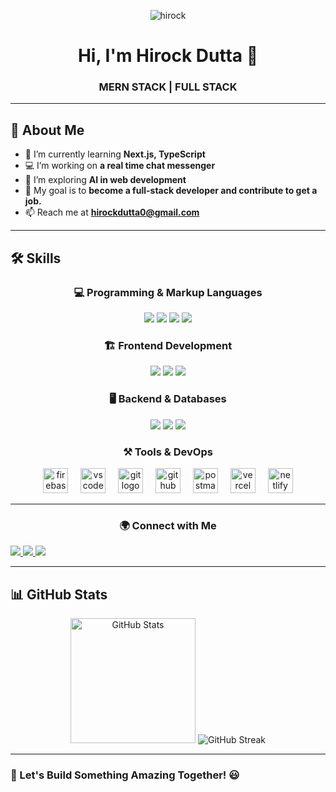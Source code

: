 <!-- Banner Image -->
<p align="center">
  <img src="https://res.cloudinary.com/dusp1j4e0/image/upload/v1738693879/GitHub%20Profile/GitHub_banner_a7jsej.png" alt="hirock" />
</p>

<h1 align="center">Hi, I'm Hirock Dutta 👋</h1>
<h3 align="center">MERN STACK | FULL STACK</h3>

---

## 🚀 About Me
- 🌱 I’m currently learning **Next.js, TypeScript**
- 💻 I’m working on **a real time chat messenger**
- 📖 I’m exploring **AI in web development**
- 🎯 My goal is to **become a full-stack developer and contribute to get a job.**
- 📫 Reach me at **hirockdutta0@gmail.com**

---

## 🛠 Skills  

<h3 align="center">💻 Programming & Markup Languages</h3>  
<p align="center">
  <img src="https://img.shields.io/badge/JavaScript-F7DF1E?style=flat&logo=javascript&logoColor=black" />
  <img src="https://img.shields.io/badge/TypeScript-3178C6?style=flat&logo=typescript&logoColor=white" />
  <img src="https://img.shields.io/badge/HTML5-E34F26?style=flat&logo=html5&logoColor=white" />
  <img src="https://img.shields.io/badge/CSS3-1572B6?style=flat&logo=css3&logoColor=white" />
</p>

<h3 align="center">🏗 Frontend Development</h3>  
<p align="center">
  <img src="https://img.shields.io/badge/React-61DAFB?style=flat&logo=react&logoColor=black" />
  <img src="https://img.shields.io/badge/Next.js-000000?style=flat&logo=nextdotjs&logoColor=white" />
  <img src="https://img.shields.io/badge/TailwindCSS-06B6D4?style=flat&logo=tailwindcss&logoColor=white" />
</p>

<h3 align="center">🖥 Backend & Databases</h3>  
<p align="center">
  <img src="https://img.shields.io/badge/Node.js-339933?style=flat&logo=nodedotjs&logoColor=white" />
  <img src="https://img.shields.io/badge/Express.js-000000?style=flat&logo=express&logoColor=white" />
  <img src="https://img.shields.io/badge/MongoDB-47A248?style=flat&logo=mongodb&logoColor=white" />
</p>


<h3 align="center">⚒ Tools & DevOps </h3> 
<div align="center">
  <img src="https://cdn.jsdelivr.net/gh/devicons/devicon/icons/firebase/firebase-plain-wordmark.svg" height="40" alt="firebase logo"  />
  <img width="12" />
  <img src="https://cdn.jsdelivr.net/gh/devicons/devicon/icons/vscode/vscode-original.svg" height="40" alt="vscode logo"  />
  <img width="12" />
  <img src="https://cdn.jsdelivr.net/gh/devicons/devicon/icons/git/git-original.svg" height="40" alt="git logo"  />
  <img width="12" />
  <img src="https://skillicons.dev/icons?i=github" height="40" alt="github logo"  />
  <img width="12" />
  <img src="https://cdn.simpleicons.org/postman/FF6C37" height="40" alt="postman logo"  />
  <img width="12" />
  <img src="https://skillicons.dev/icons?i=vercel" height="40" alt="vercel logo"  />
  <img width="12" />
  <img src="https://cdn.simpleicons.org/netlify/00C7B7" height="40" alt="netlify logo"  />
</div>

---

 <h3 align="center">🌍 Connect with Me </h3> 
<p align="left">
  <a href="https://github.com/YOUR_GITHUB_USERNAME" target="_blank">
    <img src="https://img.shields.io/badge/GitHub-181717?style=flat&logo=github&logoColor=white" />
  </a>
  <a href="https://linkedin.com/in/YOUR_LINKEDIN_USERNAME" target="_blank">
    <img src="https://img.shields.io/badge/LinkedIn-0077B5?style=flat&logo=linkedin&logoColor=white" />
  </a>
  <a href="https://twitter.com/YOUR_TWITTER_HANDLE" target="_blank">
    <img src="https://img.shields.io/badge/Twitter-1DA1F2?style=flat&logo=twitter&logoColor=white" />
  </a>
</p>

---

## 📊 GitHub Stats  

<div align="center">
  <img src="https://github-readme-stats.vercel.app/api?username=hirock0&hide_title=false&hide_rank=false&show_icons=true&include_all_commits=true&count_private=true&disable_animations=false&theme=dracula&locale=en&hide_border=false&order=1" height="200" alt="GitHub Stats" />
<img src="https://github-readme-streak-stats-peach-eta.vercel.app?user=hirock0&theme=dracula&card_height=200" alt="GitHub Streak" />
</div>

---

### 🚀 Let's Build Something Amazing Together! 😃
